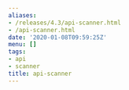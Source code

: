 ```yaml
---
aliases:
- /releases/4.3/api-scanner.html
- /api-scanner.html
date: '2020-01-08T09:59:25Z'
menu: []
tags:
- api
- scanner
title: api-scanner
---
```



